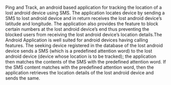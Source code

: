Ping and Track, an android based application for tracking the location of a lost android device using SMS. The application locates device by sending a SMS to lost android device and in return receives the lost android device’s latitude and longitude. The application also provides the feature to block certain numbers at the lost android device’s end thus preventing the blocked users from receiving the lost android device’s location details.The Android Application is well suited for android devices having calling features. The seeking device registered in the database of the lost android device sends a SMS (which is a predefined attention word) to the lost android device (device whose location is to be tracked); the application then matches the contents of the SMS with the predefined attention word. If the SMS content matches with the predefined attention word, then the application retrieves the location details of the lost android device and sends the same.


